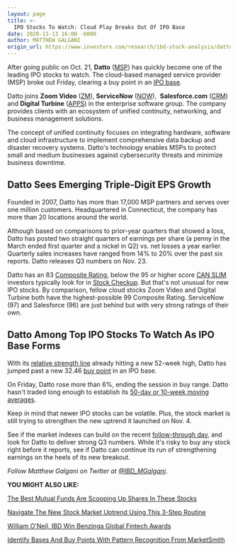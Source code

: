 ```yaml
---
layout: page
title: >-
  IPO Stocks To Watch: Cloud Play Breaks Out Of IPO Base
date: 2020-11-13 16:00 -0800
author: MATTHEW GALGANI
origin_url: https://www.investors.com/research/ibd-stock-analysis/datto-ipo-stocks-to-watch-cloud-stock-forms-ipo-base/
---
```





After going public on Oct. 21, **Datto** ([MSP](https://research.investors.com/quote.aspx?symbol=MSP)) has quickly become one of the leading IPO stocks to watch. The cloud-based managed service provider (MSP) broke out Friday, clearing a buy point in an [IPO base](https://www.investors.com/how-to-invest/investors-corner/ipo-bases-rich-gains/).




Datto joins **Zoom Video** ([ZM](https://research.investors.com/quote.aspx?symbol=ZM)), **ServiceNow** ([NOW](https://research.investors.com/quote.aspx?symbol=NOW)),  **Salesforce.com** ([CRM](https://research.investors.com/quote.aspx?symbol=CRM)) and **Digital Turbine** ([APPS](https://research.investors.com/quote.aspx?symbol=APPS)) in the enterprise software group. The company provides clients with an ecosystem of unified continuity, networking, and business management solutions.


The concept of unified continuity focuses on integrating hardware, software and cloud infrastructure to implement comprehensive data backup and disaster recovery systems. Datto's technology enables MSPs to protect small and medium businesses against cybersecurity threats and minimize business downtime.


Datto Sees Emerging Triple-Digit EPS Growth
-------------------------------------------


Founded in 2007, Datto has more than 17,000 MSP partners and serves over one million customers. Headquartered in Connecticut, the company has more than 20 locations around the world.


Although based on comparisons to prior-year quarters that showed a loss, Datto has posted two straight quarters of earnings per share (a penny in the March ended first quarter and a nickel in Q2) vs. net losses a year earlier. Quarterly sales increases have ranged from 14% to 20% over the past six reports. Datto releases Q3 numbers on Nov. 23.


Datto has an 83 [Composite Rating](https://www.investors.com/ibd-data-stories/companies-now-outperforming-95-of-all-stocks/), below the 95 or higher score [CAN SLIM](https://www.investors.com/ibd-university/can-slim/) investors typically look for in [Stock Checkup](https://research.investors.com/stock-checkup/). But that's not unusual for new IPO stocks. By comparison, fellow cloud stocks Zoom Video and Digital Turbine both have the highest-possible 99 Composite Rating. ServiceNow (97) and Salesforce (96) are just behind but with very strong ratings of their own.


Datto Among Top IPO Stocks To Watch As IPO Base Forms
-----------------------------------------------------


With its [relative strength line](https://www.investors.com/how-to-invest/investors-corner/relative-strength-line-gives-crucial-clues-about-stocks-ready-to-make-big-gains/) already hitting a new 52-week high, Datto has jumped past a new 32.46 [buy point](https://www.investors.com/how-to-invest/investors-corner/chart-reading-basics-how-a-buy-point-marks-a-time-of-opportunity/) in an IPO base.


On Friday, Datto rose more than 6%, ending the session in buy range. Datto hasn't traded long enough to establish its [50-day or 10-week moving averages](https://www.investors.com/how-to-invest/stock-chart-reading-for-beginners-trend-moving-averages-support-nvidia-netflix/).


Keep in mind that newer IPO stocks can be volatile. Plus, the stock market is still trying to strengthen the new uptrend it launched on Nov. 4.


See if the market indexes can build on the recent [follow-through day](https://www.investors.com/market-trend/the-big-picture/stock-market-rallies-powerfully-amid-election-chaos/), and look for Datto to deliver strong Q3 numbers. While it's risky to buy any stock right before it reports, see if Datto can continue its run of strengthening earnings on the heels of its new breakout.



*Follow Matthew Galgani on Twitter at [@IBD\_MGalgani](https://twitter.com/ibd_mgalgani).*


**YOU MIGHT ALSO LIKE:**


[The Best Mutual Funds Are Scooping Up Shares In These Stocks](https://www.investors.com/etfs-and-funds/mutual-funds/fang-stocks-best-mutual-funds-buy-amazon-google-parent-alphabet-facebook/)


[Navigate The New Stock Market Uptrend Using This 3-Step Routine](https://www.investors.com/how-to-invest/investors-corner/investing-in-stocks-start-with-stock-market-investing-routine-routine/?)


[William O'Neil, IBD Win Benzinga Global Fintech Awards](https://www.investors.com/news/fintech-news-ibd-william-oneil-benzinga-global-fintech-awards/)


[Identify Bases And Buy Points With Pattern Recognition From MarketSmith](https://www.investors.com/product/marketsmith/?artProdLink=MarketSmith)


 





